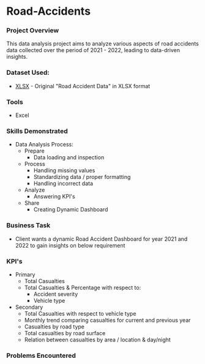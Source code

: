 # Road-Accidents

### Project Overview
This data analysis project aims to analyze various aspects of road accidents data collected over the period of 2021 - 2022, leading to data-driven insights. 

### Dataset Used:
* [XLSX](Data-Source/) - Original "Road Accident Data" in XLSX format

### Tools
* Excel

### Skills Demonstrated
* Data Analysis Process:
    * Prepare
        * Data loading and inspection
    * Process
        * Handling missing values
        * Standardizing data / proper formatting
        * Handling incorrect data
    * Analyze
        * Answering KPI's
    * Share
        * Creating Dynamic Dashboard

### Business Task
* Client wants a dynamic Road Accident Dashboard for year 2021 and 2022 to gain insights on below requirement

### KPI's
* Primary
    * Total Casualties
    * Total Casualties & Percentage with respect to:
        * Accident severity
        * Vehicle type
* Secondary
    * Total Casualties with respect to vehicle type
    * Monthly trend comparing casualties for current and previous year
    * Casualties by road type
    * Total casualties by road surface
    * Relation between casualties by area / location & day/night

### Problems Encountered
